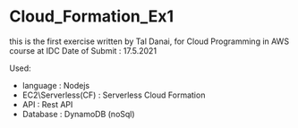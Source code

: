 # Cloud_Formation_Ex1
this is the first exercise written by Tal Danai, for Cloud Programming in AWS course at IDC 
Date of Submit : 17.5.2021 

Used:
- language :           Nodejs
- EC2\Serverless(CF) : Serverless Cloud Formation
- API :                Rest API
- Database :           DynamoDB (noSql) 

